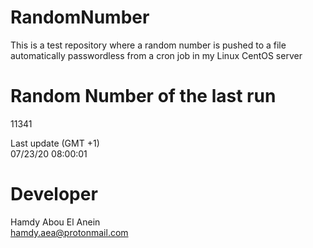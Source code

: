 # RandomNumber    
This is a test repository where a random number is pushed to a file automatically passwordless from a cron job in my Linux CentOS server    
# Random Number of the last run   
11341
      
Last update (GMT +1)    
07/23/20 08:00:01
# Developer    
Hamdy Abou El Anein   
hamdy.aea@protonmail.com
